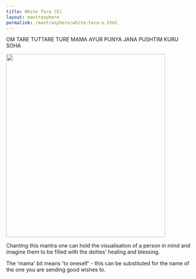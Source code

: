 ```yaml
---    
title: White Tara (E)    
layout: mantrasphere    
permalink: /mantrasphere/white-tara-e.html
---    
```

    
OM TARE TUTTARE TURE MAMA AYUR PUNYA JANA PUSHTIM KURU SOHA    
  
<img src="{{ site.baseurl }}/assets/images/mantrasphere/white_tara_thangka_2.jpg" alt="" width="429" height="495" />  


Chanting this mantra one can hold the visualisation of a person in mind and imagine them to be filled with the deities' healing and blessing.  

The 'mama' bit means 'to oneself' - this can be substituted for the name of the one you are sending good wishes to.     
